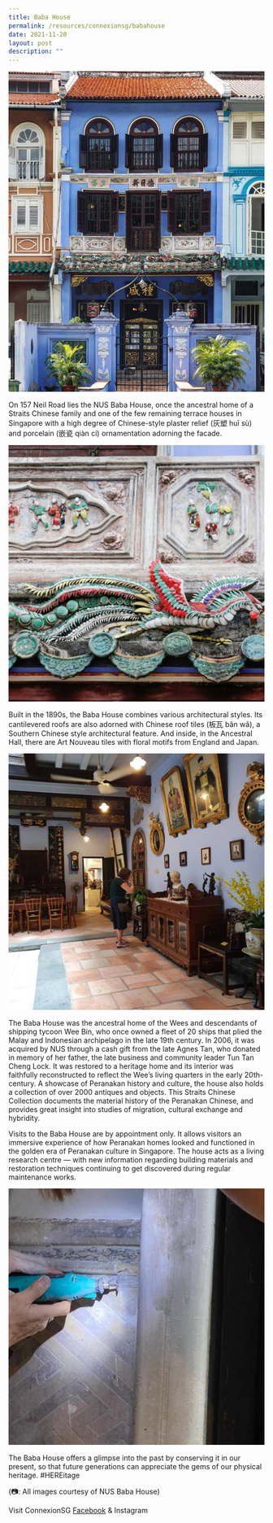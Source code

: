 ```yaml
---
title: Baba House
permalink: /resources/connexionsg/babahouse
date: 2021-11-20
layout: post
description: ""
---
```

![Alt text for image on Isomer site](/images/babahse1.jpg)

On 157 Neil Road lies the NUS Baba House, once the ancestral home of a Straits Chinese family and one of the few remaining terrace houses in Singapore with a high degree of Chinese-style plaster relief (灰塑 huī sù) and porcelain (嵌瓷 qiàn cí) ornamentation adorning the facade.

![Alt text for image on Isomer site](/images/babahse2.jpg)

Built in the 1890s, the Baba House combines various architectural styles. Its cantilevered roofs are also adorned with Chinese roof tiles (板瓦 bǎn wǎ), a Southern Chinese style architectural feature. And inside, in the Ancestral Hall, there are Art Nouveau tiles with floral motifs from England and Japan.

![Alt text for image on Isomer site](/images/babahse3.jpg)

The Baba House was the ancestral home of the Wees and descendants of shipping tycoon Wee Bin, who once owned a fleet of 20 ships that plied the Malay and Indonesian archipelago in the late 19th century. In 2006, it was acquired by NUS through a cash gift from the late Agnes Tan, who donated in memory of her father, the late business and community leader Tun Tan Cheng Lock. It was restored to a heritage home and its interior was faithfully reconstructed to reflect the Wee’s living quarters in the early 20th-century. A showcase of Peranakan history and culture, the house also holds a collection of over 2000 antiques and objects. This Straits Chinese Collection documents the material history of the Peranakan Chinese, and provides great insight into studies of migration, cultural exchange and hybridity.

Visits to the Baba House are by appointment only. It allows visitors an immersive experience of how Peranakan homes looked and functioned in the golden era of Peranakan culture in Singapore. The house acts as a living research centre — with new information regarding building materials and restoration techniques continuing to get discovered during regular maintenance works.

![Alt text for image on Isomer site](/images/babahse4.jpg)

The Baba House offers a glimpse into the past by conserving it in our present, so that future generations can appreciate the gems of our physical heritage. #HEREitage 

(📷: All images courtesy of NUS Baba House)

Visit ConnexionSG [Facebook](https://www.facebook.com/ConnexionSG) & Instagram